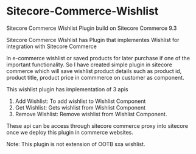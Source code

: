 # Sitecore-Commerce-Wishlist

Sitecore Commerce Wishlist Plugin build on Sitecore Commerce 9.3

Sitecore Commerce Wishlist has Plugin that implementes Wishlist for integration with Sitecore Commerce

In e-commerce wishlist or saved products for later purchase if one of the important functionality. So I have created simple plugin in sitecore commerce which will save wishlist product details such as product id, product title, product price in commmerce on customer as component.


This wishlist plugin has implementation of 3 apis
  1. Add Wishlist: To add wishlist to Wishlist Component
  2. Get Wishlist: Gets wishlist from Wishlist Component
  3. Remove Wishlist: Remove wishlist from Wishlist Component.

These api can be access through sitecore commerce proxy into sitecore once we deploy this plugin in commerce websites.

Note: This plugin is not extension of OOTB sxa wishlist.


